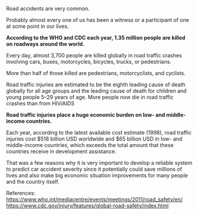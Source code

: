 Road accidents are very common. 

Probably almost every one of us has been a witness or a participant of one at some point in our lives.

**According to the WHO and CDC each year, 1.35 million people are killed on roadways around the world.**

Every day, almost 3,700 people are killed globally in road traffic crashes involving cars, buses, motorcycles, 
bicycles, trucks, or pedestrians.
 
More than half of those killed are pedestrians, motorcyclists, and cyclists.

Road traffic injuries are estimated to be the eighth leading cause of death globally for all age groups and the 
leading cause of death for children and young people 5–29 years of age. 
More people now die in road traffic crashes than from HIV/AIDS


**Road traffic injuries place a huge economic burden on low- and middle-income countries.** 

Each year, according to the latest available cost estimate (1998), road traffic injuries cost $518 billion USD 
worldwide and $65 billion USD in low- and middle-income countries, 
which exceeds the total amount that these countries receive in development assistance.


That was a few reasons why it is very important to develop a reliable system to predict car accident severity 
since it potentially could save millions of lives 
and also make big economic situation improvements for many people and the country itself.




References:
https://www.who.int/mediacentre/events/meetings/2011/road_safety/en/
https://www.cdc.gov/injury/features/global-road-safety/index.html